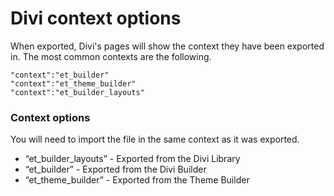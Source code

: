 # Divi context options

When exported, Divi's pages will show the context they have been exported in. The most common contexts are the following.

```
"context":"et_builder"
"context":"et_theme_builder"
"context":"et_builder_layouts"
```

### Context options

You will need to import the file in the same context as it was exported.

-   “et_builder_layouts” - Exported from the Divi Library
-   “et_builder” - Exported from the Divi Builder
-   “et_theme_builder” - Exported from the Theme Builder
